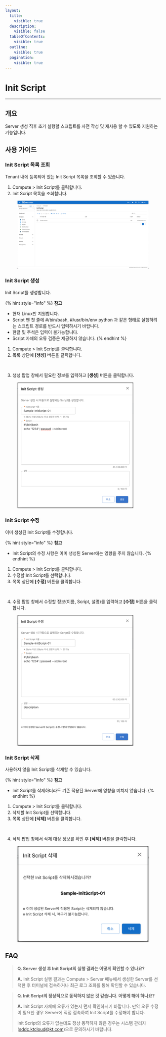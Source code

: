 ```yaml
---
layout:
  title:
    visible: true
  description:
    visible: false
  tableOfContents:
    visible: true
  outline:
    visible: true
  pagination:
    visible: true
---
```


# Init Script

***

## 개요

Server 생성 직후 초기 실행할 스크립트를 사전 작성 및 재사용 할 수 있도록 지원하는 기능입니다.

## 사용 가이드

### Init Script 목록 조회

Tenant 내에 등록되어 있는 Init Script 목록을 조회할 수 있습니다.

1. Compute > Init Script를 클릭합니다.
2. Init Script 목록을 조회합니다.

<figure><img src="../.gitbook/assets/image (1) (1) (2) (1).png" alt=""><figcaption></figcaption></figure>

### Init Script 생성

Init Script를 생성합니다.

{% hint style="info" %}
**참고**

* 현재 Linux만 지원합니다.
* Script 맨 첫 줄에 #/bin/bash, #/usr/bin/env python 과 같은 형태로 실행하려는 스크립트 경로를 반드시 입력하시기 바랍니다.
* 한글 및 주석은 입력이 불가능합니다.
* Script 자체의 오류 검증은 제공하지 않습니다.
{% endhint %}

1. Compute > Init Script를 클릭합니다.
2. 목록 상단에 **\[생성]** 버튼을 클릭합니다.

<figure><img src="../.gitbook/assets/스크린샷 2024-02-05 오후 1.45.38 2.png" alt=""><figcaption></figcaption></figure>

3. 생성 팝업 창에서 필요한 정보를 입력하고 **\[생성]** 버튼을 클릭합니다.

<figure><img src="../.gitbook/assets/image (382).png" alt="" width="375"><figcaption></figcaption></figure>



### Init Script 수정

이미 생성된 Init Script를 수정합니다.

{% hint style="info" %}
**참고**

* Init Script의 수정 사항은 이미 생성된 Server에는 영향을 주지 않습니다.
{% endhint %}

1. Compute > Init Script를 클릭합니다.
2. 수정할 Init Script를 선택합니다.
3. 목록 상단에 **\[수정]** 버튼을 클릭합니다.

<figure><img src="../.gitbook/assets/스크린샷 2024-02-05 오후 1.45.38 2 2 (1).png" alt=""><figcaption></figcaption></figure>

4. 수정 팝업 창에서 수정할 정보(이름, Script, 설명)를 입력하고 **\[수정]** 버튼을 클릭합니다.

<figure><img src="../.gitbook/assets/image (384).png" alt="" width="375"><figcaption></figcaption></figure>

### Init Script 삭제

사용하지 않을 Init Script를 삭제할 수 있습니다.

{% hint style="info" %}
**참고**

* Init Script를 삭제하더라도 기존 적용된 Server에 영향을 미치지 않습니다.
{% endhint %}

1. Compute > Init Script를 클릭합니다.
2. 삭제할 Init Script를 선택합니다.
3. 목록 상단에 **\[삭제]** 버튼을 클릭합니다.

<figure><img src="../.gitbook/assets/스크린샷 2024-02-05 오후 1.45.38.png" alt=""><figcaption></figcaption></figure>

4. 삭제 팝업 창에서 삭제 대상 정보를 확인 후 **\[삭제]** 버튼을 클릭합니다.

<figure><img src="../.gitbook/assets/Screenshot 2024-02-05 at 14.39.53.png" alt=""><figcaption></figcaption></figure>

## FAQ

> **Q. Server 생성 후 Init Script의 실행 결과는 어떻게 확인할 수 있나요?**
>
> **A.** Init Script 실행 결과는 Compute > Server 메뉴에서 생성한 Server를 선택한 후 터미널에 접속하거나 최근 로그 조회를 통해 확인할 수 있습니다.

> **Q. Init Script의 정상적으로 동작하지 않은 것 같습니다. 어떻게 해야 하나요?**
>
> **A.** Init Script 자체에 오류가 있는지 먼저 확인하시기 바랍니다. 만약 오류 수정이 필요한 경우 Server에 직접 접속하여 Init Script를 수정해야 합니다.
>
> Init Script의 오류가 없는데도 정상 동작하지 않은 경우는 시스템 관리자(sddc.ktcloud@kt.com)으로 문의하시기 바랍니다.
